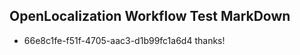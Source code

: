 ## OpenLocalization Workflow Test MarkDown
* 66e8c1fe-f51f-4705-aac3-d1b99fc1a6d4 
thanks!<!--HONumber=Mar16_HO3-->
